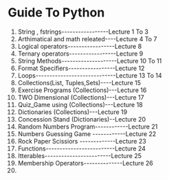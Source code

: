 <h1>Guide To Python</h1>
<ol>
  <li>String , fstrings-----------------Lecture 1 To 3</li>
  <li>Arthimatical and math releated----Lecture 4 To 7</li>
  <li>Logical operators-----------------Lecture 8 </li>
  <li>Ternary operators-----------------Lecture 9 </li>
  <li>String Methods--------------------Lecture 10 To 11 </li>
  <li>Format Specifiers-----------------Lecture 12  </li>
  <li>Loops-----------------------------Lecture 13 To 14 </li>
  <li>Collections(List, Tuples,Sets)----Lecture 15 </li>
  <li>Exercise Programs (Collections)---Lecture 16 </li>
  <li>TWO Dimensional   (Collections)---Lecture 17 </li>
  <li>Quiz_Game using   (Collections)---Lecture 18 </li>
  <li>Dictionaries      (Collections)---Lecture 19 </li>
  <li>Concession Stand  (Dictionaries)--Lecture 20 </li>
  <li>Random Numbers Program------------Lecture 21 </li>
  <li>Numbers Guessing Game ------------Lecture 22 </li>
  <li>Rock Paper Scissiors -------------Lecture 23 </li>
  <li>Functions-------------------------Lecture 24 </li>
  <li>Itterables------------------------Lecture 25 </li>
  <li>Membership Operators--------------Lecture 26 </li>
  <li></li>
  <l3></l3>
</ol>
